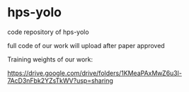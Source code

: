 # hps-yolo
code repository of hps-yolo

full code of our work will upload after paper approved

Training weights of our work:

https://drive.google.com/drive/folders/1KMeaPAxMwZ6u3l-7AcD3nFbk2YZsTkWV?usp=sharing
